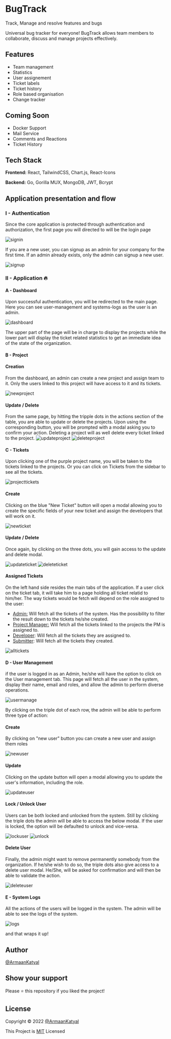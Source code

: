 
# BugTrack

Track, Manage and resolve features and bugs

Universal bug tracker for everyone! BugTrack allows team members to collaborate, discuss and manage projects effectively.
## Features

- Team management
- Statistics
- User assignement
- Ticket labels
- Ticket history
- Role based organisation
- Change tracker


## Coming Soon
- Docker Support
- Mail Service
- Comments and Reactions
- Ticket History


## Tech Stack

**Frontend:** React, TailwindCSS, Chart.js, React-Icons

**Backend:** Go, Gorilla MUX, MongoDB, JWT, Bcrypt


## Application presentation and flow

### I - Authentication
Since the core application is protected through authentication and authorization, the first page you will directed to will be the login page

![signin](https://user-images.githubusercontent.com/66411529/172742755-4f95f041-b88d-4db0-be65-5124d8ed8274.jpg)

If you are a new user, you can signup as an admin for your company for the first time. If an admin already exists, only the admin can signup a new user.

![signup](https://user-images.githubusercontent.com/66411529/172744028-f1ab2e9c-26ca-4d61-afe7-e8cbbb67f734.jpg)

### II - Application 🔥

#### A - Dashboard
Upon successful authentication, you will be redirected to the main page. Here you can see user-management and systems-logs as the user is an admin.

![dashboard](https://user-images.githubusercontent.com/66411529/172742928-750d372e-5a20-42c4-9d92-6ed3ac80fac4.jpg)

The upper part of the page will be in charge to display the projects while the lower part will display the ticket related statistics to get an immediate idea of the state of the organization.


#### B - Project

#### Creation

From the dashboard, an admin
 can create a new project and assign team to it. Only the users linked to this project will have access to it and its tickets.

![newproject](https://user-images.githubusercontent.com/66411529/172743061-87420c57-4658-4a2d-ab61-3a4fafba7638.jpg)

#### Update / Delete

From the same page, by hitting the tripple dots in the actions section of the table, you are able to update or delete the projects. Upon using the corresponding button, you will be prompted with a modal asking you to confirm your action. Deleting a project will as well delete every ticket linked to the project.
![updateproject](https://user-images.githubusercontent.com/66411529/172743216-e98872cd-b4fe-4720-9b9f-0ffa605b6bbb.jpg)
![deleteproject](https://user-images.githubusercontent.com/66411529/172744176-775ed5c7-f150-409a-a6fa-fb4b3ea4f2e3.jpg)

#### C - Tickets

Upon clicking one of the purple project name, you will be taken to the tickets linked to the projects. Or you can click on Tickets from the sidebar to see all the tickets.

![projecttickets](https://user-images.githubusercontent.com/66411529/172743265-9f75eed9-1ff6-45ac-b3bc-dd5aa427806c.jpg)

#### Create

Clicking on the blue "New Ticket" button will open a modal allowing you to create the specific fields of your new ticket and assign the developers that will work on it.

![newticket](https://user-images.githubusercontent.com/66411529/172743329-5b38aa97-3745-45c4-8d17-f099223de495.jpg)

#### Update / Delete

Once again, by clicking on the three dots, you will gain access to the update and delete modal.

![updateticket](https://user-images.githubusercontent.com/66411529/172743474-ed3d25ed-26f8-4a7b-a66a-86ad5bccd85f.jpg)
![deleteticket](https://user-images.githubusercontent.com/66411529/172743484-45185092-f2bd-4a15-98e6-f273facb73ab.jpg)

#### Assigned Tickets

On the left hand side resides the main tabs of the application. If a user click on the ticket tab, it will take him to a page holding all ticket relatid to him/her. The way tickets would be fetch will depend on the role assigned to the user:
    
- <ins>Admin:</ins> Will fetch all the tickets of the system. Has the possibility to filter the result down to the tickets he/she created.
- <ins>Project Manager:</ins> Will fetch all the tickets linked to the projects the PM is assigned to. 
- <ins>Developer</ins>: Will fetch all the tickets they are assigned to.
- <ins>Submitter</ins>: Will fetch all the tickets they created.

![alltickets](https://user-images.githubusercontent.com/66411529/172743287-f8cc0935-097c-4ee1-8b0c-e05e950eeacb.jpg)

#### D - User Management
if the user is logged in as an Admin, he/she will have the option to click on the User management tab.
This page will fetch all the user in the system, display their name, email and roles, and allow the admin to perform diverse operations.

![usermanage](https://user-images.githubusercontent.com/66411529/172743560-3dfebcc6-ca91-410e-b411-d004c745e15a.jpg)

By clicking on the triple dot of each row, the admin will be able to perform three type of action:

#### Create
By clicking on "new user" button you can create a new user and assign them roles

![newuser](https://user-images.githubusercontent.com/66411529/172743752-669cec28-63ff-48cc-9c44-67603e102c74.jpg)

#### Update
Clicking on the update button will open a modal allowing you to update the user's information, including the role.

![updateuser](https://user-images.githubusercontent.com/66411529/172743767-5700ef01-fcfe-4e0a-8fdf-5f2f5910a0f2.jpg)


#### Lock / Unlock User
Users can be both locked and unlocked from the system. Still by clicking the triple dots the admin will be able to access the below modal. If the user is locked, the option will be defaulted to unlock and vice-versa.

![lockuser](https://user-images.githubusercontent.com/66411529/172743784-00a75714-2918-43f5-81fd-a7ce7b90c338.jpg)
![unlock](https://user-images.githubusercontent.com/66411529/172743859-8730d1ab-5255-4e03-b541-aaf444888f5a.jpg)


#### Delete User
Finally, the admin might want to remove permanently somebody from the organization. If he/she wish to do so, the triple dots also give access to a delete user modal. He/She, will be asked for confirmation and will then be able to validate the action.

![deleteuser](https://user-images.githubusercontent.com/66411529/172743930-dced8be4-1550-4981-8509-89e849c69f6e.jpg)

#### E - System Logs
All the actions of the users will be logged in the system. The admin will be able to see the logs of the system.

![logs](https://user-images.githubusercontent.com/66411529/172743944-9eb48225-d639-4cca-9b14-f21089433bd6.jpg)

and that wraps it up!

## Author

[@ArmaanKatyal](https://github.com/ArmaanKatyal)


## Show your support

Please ⭐️ this repository if you liked the project!


## License
Copyright © 2022 [@ArmaanKatyal](https://github.com/ArmaanKatyal)

This Project is [MIT](https://choosealicense.com/licenses/mit/) Licensed

